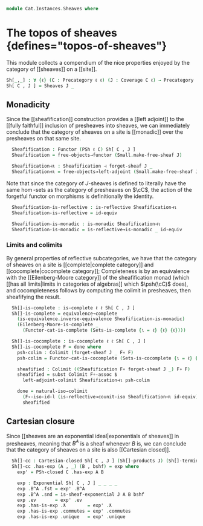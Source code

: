 <!--
```agda
open import Cat.Instances.Presheaf.Exponentials
open import Cat.Instances.Sheaf.Exponentials
open import Cat.Functor.Equivalence.Complete
open import Cat.Functor.Adjoint.Continuous
open import Cat.Functor.Adjoint.Reflective
open import Cat.Instances.Algebras.Limits
open import Cat.Instances.Sets.Cocomplete
open import Cat.Instances.Functor.Limits
open import Cat.Instances.Sheaf.Limits
open import Cat.Functor.Adjoint.Monadic
open import Cat.Functor.FullSubcategory
open import Cat.Instances.Sets.Complete
open import Cat.Instances.Sheaf.Limits.Finite
open import Cat.Diagram.Colimit.Base
open import Cat.Diagram.Exponential
open import Cat.Functor.Equivalence
open import Cat.Site.Sheafification
open import Cat.Diagram.Limit.Base
open import Cat.Instances.Functor
open import Cat.Functor.Adjoint
open import Cat.Functor.Base
open import Cat.Site.Base
open import Cat.Prelude

open Cartesian-closed
open is-exponential
open Exponential
```
-->

```agda
module Cat.Instances.Sheaves where
```

# The topos of sheaves {defines="topos-of-sheaves"}

This module collects a compendium of the nice properties enjoyed by the
category of [[sheaves]] on a [[site]].

```agda
Sh[_,_] : ∀ {ℓ} (C : Precategory ℓ ℓ) (J : Coverage C ℓ) → Precategory (lsuc ℓ) ℓ
Sh[ C , J ] = Sheaves J _
```

<!--
```agda
module _ {ℓ} {C : Precategory ℓ ℓ} {J : Coverage C ℓ} where
```
-->

## Monadicity

Since the [[sheafification]] construction provides a [[left adjoint]] to
the [[fully faithful]] inclusion of presheaves into sheaves, we can
immediately conclude that the category of sheaves on a site is
[[monadic]] over the presheaves on that same site.

```agda
  Sheafification : Functor (PSh ℓ C) Sh[ C , J ]
  Sheafification = free-objects→functor (Small.make-free-sheaf J)

  Sheafification⊣ι : Sheafification ⊣ forget-sheaf J _
  Sheafification⊣ι = free-objects→left-adjoint (Small.make-free-sheaf J)
```

Note that since the category of $J$-sheaves is defined to literally have
the same $\hom$-sets as the category of presheaves on $\cC$, the action
of the forgetful functor on morphisms is definitionally the identity.

```agda
  Sheafification-is-reflective : is-reflective Sheafification⊣ι
  Sheafification-is-reflective = id-equiv

  Sheafification-is-monadic : is-monadic Sheafification⊣ι
  Sheafification-is-monadic = is-reflective→is-monadic _ id-equiv
```

### Limits and colimits

By general properties of reflective subcategories, we have that the
category of sheaves on a site is [[complete|complete category]] and
[[cocomplete|cocomplete category]]; Completeness is by an equivalence
with the [[Eilenberg-Moore category]] of the sheafification monad (which
[[has all limits|limits in categories of algebras]] which $\psh(\cC)$
does), and cocompleteness follows by computing the colimit in
presheaves, then sheafifying the result.

```agda
  Sh[]-is-complete : is-complete ℓ ℓ Sh[ C , J ]
  Sh[]-is-complete = equivalence→complete
    (is-equivalence.inverse-equivalence Sheafification-is-monadic)
    (Eilenberg-Moore-is-complete _
      (Functor-cat-is-complete (Sets-is-complete {ι = ℓ} {ℓ} {ℓ})))

  Sh[]-is-cocomplete : is-cocomplete ℓ ℓ Sh[ C , J ]
  Sh[]-is-cocomplete F = done where
    psh-colim : Colimit (forget-sheaf J _ F∘ F)
    psh-colim = Functor-cat-is-cocomplete (Sets-is-cocomplete {ι = ℓ} {ℓ} {ℓ}) _

    sheafified : Colimit ((Sheafification F∘ forget-sheaf J _) F∘ F)
    sheafified = subst Colimit F∘-assoc $
      left-adjoint-colimit Sheafification⊣ι psh-colim

    done = natural-iso→colimit
      (F∘-iso-id-l (is-reflective→counit-iso Sheafification⊣ι id-equiv))
      sheafified
```

## Cartesian closure

Since [[sheaves are an exponential ideal|exponentials of sheaves]] in
presheaves, meaning that $B^A$ is a sheaf whenever $B$ is, we can
conclude that the category of sheaves on a site is also [[Cartesian
closed]].

```agda
  Sh[]-cc : Cartesian-closed Sh[ C , J ] (Sh[]-products J) (Sh[]-terminal J)
  Sh[]-cc .has-exp (A , _) (B , bshf) = exp where
    exp' = PSh-closed C .has-exp A B

    exp : Exponential Sh[ C , J ] _ _ _ _
    exp .B^A .fst = exp' .B^A
    exp .B^A .snd = is-sheaf-exponential J A B bshf
    exp .ev       = exp' .ev
    exp .has-is-exp .ƛ        = exp' .ƛ
    exp .has-is-exp .commutes = exp' .commutes
    exp .has-is-exp .unique   = exp' .unique
```
